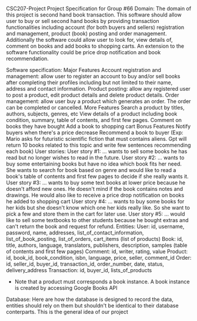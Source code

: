 CSC207-Project
Project Specification for Group #66
Domain:
The domain of this project is second hand book transaction. This software should allow user to buy or sell second hand books by providing transaction functionalities including account (for both buyers and sellers) registration and management, product (book) posting and order management. Additionally the software could allow user to look for, view details of, comment on books and add books to shopping carts. An extension to the software functionality could be price drop notification and book recommendation.

Software specification:
Major Features
Account registration and management: allow user to register an account to buy and/or sell books after completing their profiles including but not limited to their name, address and contact information.
Product posting: allow any registered user to post a product, edit product details and delete product details.
Order management: allow user buy a product which generates an order. The order can be completed or cancelled.
More Features
Search a product by titles, authors, subjects, genres, etc
View details of a product including book condition, summary, table of contents, and first few pages.
Comment on books they have bought
Add a book to shopping cart
Bonus Features
Notify buyers when there's a price decrease
Recommend a book to buyer
(Exp: Mario asks for futuristic scientific fiction that must contains aliens. Gpt will return 10 books related to this topic and write few sentences recommending each book)
User stories:
User story #1: ... wants to sell some books he has read but no longer wishes to read in the future.
User story #2: ... wants to buy some entertaining books but have no idea which book fits her need. She wants to search for book based on genre and would like to read a book's table of contents and first few pages to decide if she really wants it.
User story #3: ... wants to buy some text books at lower price because he doesn't afford new ones. He doesn't mind if the book contains notes and drawings. He would also like to receive a price drop notification on books he added to shopping cart
User story #4: ... wants to buy some books for her kids but she doesn't know which one her kids really like. So she want to pick a few and store them in the cart for later use.
User story #5: ... would like to sell some textbooks to other students because he bought extras and can't return the book and request for refund.
Entities:
User: id, username, password, name, addresses, list_of_contact_information, list_of_book_posting, list_of_orders, cart_items (list of products)
Book: id, title, authors, language, translators, publishers, description, samples (table of contents and first few pages)
Comment: id, writer, rating, value
Product: id, book_id, book_condition, isbn, language, price, seller, comment_id
Order: id, seller_id, buyer_id, transaction_id, order_number, date, status, delivery_address
Transaction: id, buyer_id, lists_of_products
* Note that a product must corresponds a book instance. A book instance is created by accessing Google Books API

Database:
Here are how the database is designed to record the data, entities should rely on them but shouldn't be identical to their database conterparts.   This is the general idea of our project
